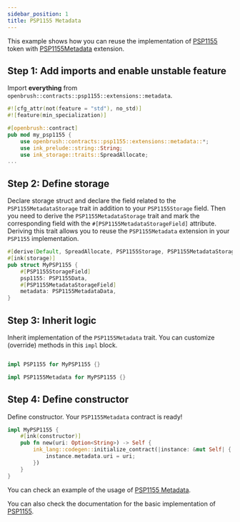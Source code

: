 ```yaml
---
sidebar_position: 1
title: PSP1155 Metadata
---
```


This example shows how you can reuse the implementation of [PSP1155](https://github.com/Supercolony-net/openbrush-contracts/tree/master/contracts/src/token/psp1155) token with [PSP1155Metadata](https://github.com/Supercolony-net/openbrush-contracts/tree/master/contracts/src/token/psp1155/src/extensions/metadata.rs) extension.

## Step 1: Add imports and enable unstable feature

Import **everything** from `openbrush::contracts::psp1155::extensions::metadata`.

```rust
#![cfg_attr(not(feature = "std"), no_std)]
#![feature(min_specialization)]

#[openbrush::contract]
pub mod my_psp1155 {
    use openbrush::contracts::psp1155::extensions::metadata::*;
    use ink_prelude::string::String;
    use ink_storage::traits::SpreadAllocate;
...
```

## Step 2: Define storage

Declare storage struct and declare the field related to the `PSP1155MetadataStorage` trait in addition to your `PSP1155Storage` field. Then you need to derive the `PSP1155MetadataStorage` trait and mark the corresponding field with the `#[PSP1155MetadataStorageField]` attribute. Deriving this trait allows you to reuse the `PSP1155Metadata` extension in your `PSP1155` implementation.

```rust
#[derive(Default, SpreadAllocate, PSP1155Storage, PSP1155MetadataStorage)]
#[ink(storage)]
pub struct MyPSP1155 {
    #[PSP1155StorageField]
    psp1155: PSP1155Data,
    #[PSP1155MetadataStorageField]
    metadata: PSP1155MetadataData,
}
```

## Step 3: Inherit logic

Inherit implementation of the `PSP1155Metadata` trait. You can customize (override) methods in this `impl` block.

```rust

impl PSP1155 for MyPSP1155 {}

impl PSP1155Metadata for MyPSP1155 {}
```

## Step 4: Define constructor

Define constructor. Your `PSP1155Metadata` contract is ready!

```rust
impl MyPSP1155 {
    #[ink(constructor)]
    pub fn new(uri: Option<String>) -> Self {
        ink_lang::codegen::initialize_contract(|instance: &mut Self| {
            instance.metadata.uri = uri;
        })
    }
}
```
You can check an example of the usage of [PSP1155 Metadata](https://github.com/Supercolony-net/openbrush-contracts/tree/master/examples/psp1155_extensions/metadata).

You can also check the documentation for the basic implementation of [PSP1155](/smart-contracts/PSP1155).
